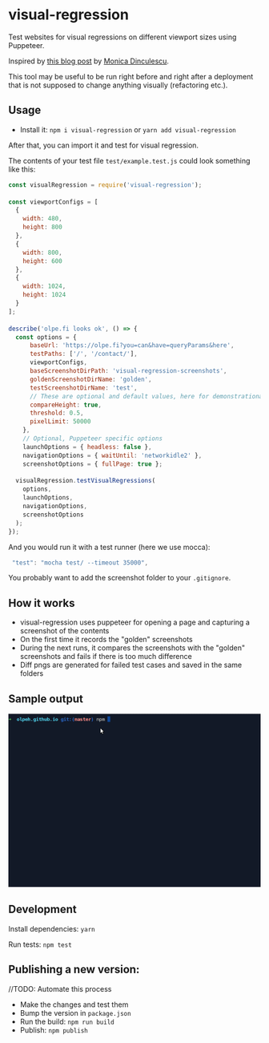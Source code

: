 # visual-regression

Test websites for visual regressions on different viewport sizes using Puppeteer.

Inspired by [this blog post](https://meowni.ca/posts/2017-puppeteer-tests/) by [Monica Dinculescu](https://github.com/notwaldorf).

This tool may be useful to be run right before and right after a deployment that is not supposed to change anything visually (refactoring etc.).

## Usage

- Install it: `npm i visual-regression` or `yarn add visual-regression`

After that, you can import it and test for visual regression.

The contents of your test file `test/example.test.js` could look something like this:

```javascript
const visualRegression = require('visual-regression');

const viewportConfigs = [
  {
    width: 480,
    height: 800
  },
  {
    width: 800,
    height: 600
  },
  {
    width: 1024,
    height: 1024
  }
];

describe('olpe.fi looks ok', () => {
  const options = {
      baseUrl: 'https://olpe.fi?you=can&have=queryParams&here',
      testPaths: ['/', '/contact/'],
      viewportConfigs,
      baseScreenshotDirPath: 'visual-regression-screenshots',
      goldenScreenshotDirName: 'golden',
      testScreenshotDirName: 'test',
      // These are optional and default values, here for demonstrational purposes
      compareHeight: true,
      threshold: 0.5,
      pixelLimit: 50000
    },
    // Optional, Puppeteer specific options
    launchOptions = { headless: false },
    navigationOptions = { waitUntil: 'networkidle2' },
    screenshotOptions = { fullPage: true };

  visualRegression.testVisualRegressions(
    options,
    launchOptions,
    navigationOptions,
    screenshotOptions
  );
});
```

And you would run it with a test runner (here we use mocca):

```javascript
 "test": "mocha test/ --timeout 35000",
```

You probably want to add the screenshot folder to your `.gitignore`.

## How it works

- visual-regression uses puppeteer for opening a page and capturing a screenshot of the contents
- On the first time it records the "golden" screenshots
- During the next runs, it compares the screenshots with the "golden" screenshots and fails if there is too much difference
- Diff pngs are generated for failed test cases and saved in the same folders

## Sample output

![Sample output](visual-regression.gif 'Sample output after running')

## Development

Install dependencies: `yarn`

Run tests: `npm test`

## Publishing a new version:

//TODO: Automate this process

- Make the changes and test them
- Bump the version in `package.json`
- Run the build: `npm run build`
- Publish: `npm publish`
